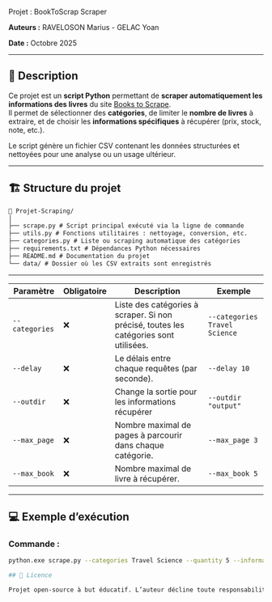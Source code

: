 Projet : BookToScrap Scraper

**Auteurs :** RAVELOSON Marius - GELAC Yoan

**Date :** Octobre 2025  

---

## 🧠 Description  
Ce projet est un **script Python** permettant de **scraper automatiquement les informations des livres** du site [Books to Scrape](https://books.toscrape.com).  
Il permet de sélectionner des **catégories**, de limiter le **nombre de livres** à extraire, et de choisir les **informations spécifiques** à récupérer (prix, stock, note, etc.).  

Le script génère un fichier CSV contenant les données structurées et nettoyées pour une analyse ou un usage ultérieur.  

---

## 🏗️ Structure du projet  
```txt
📂 Projet-Scraping/
│
├── scrape.py # Script principal exécuté via la ligne de commande
├── utils.py # Fonctions utilitaires : nettoyage, conversion, etc.
├── categories.py # Liste ou scraping automatique des catégories
├── requirements.txt # Dépendances Python nécessaires
├── README.md # Documentation du projet
└── data/ # Dossier où les CSV extraits sont enregistrés
```
---

| Paramètre        | Obligatoire | Description                                                                            | Exemple                       |
| ---------------- | ----------- | -------------------------------------------------------------------------------------  | ----------------------------- |
| `--categories`   | ❌           | Liste des catégories à scraper. Si non précisé, toutes les catégories sont utilisées. | `--categories Travel Science` |
| `--delay`     | ❌           | Le délais entre chaque requêtes (par seconde).                                   | `--delay 10`                |
| `--outdir` | ❌           | Change la sortie pour les informations récupérer       | `--outdir "output"`       |
| `--max_page`     | ❌           | Nombre maximal de pages à parcourir dans chaque catégorie.                            | `--max_page 3`                |
| `--max_book`     | ❌           | Nombre maximal de livre à récupérer.                                                  | `--max_book 5`                |

---

## 💻 Exemple d’exécution  

### Commande :
```bash
python.exe scrape.py --categories Travel Science --quantity 5 --informations prices

## 🧾 Licence

Projet open-source à but éducatif. L’auteur décline toute responsabilité quant à l’usage du script sur des sites autres que BooksToScrape.
